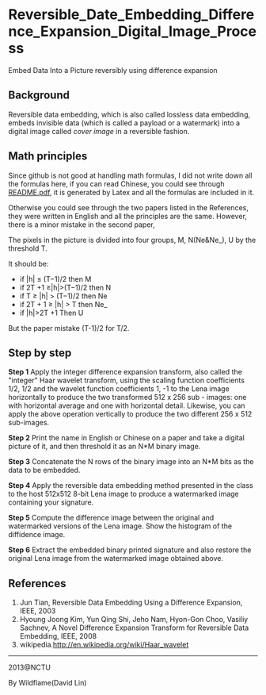 Reversible_Date_Embedding_Difference_Expansion_Digital_Image_Process
====================================================================

Embed Data Into a Picture reversibly using difference expansion

## Background

Reversible data embedding, which is also called lossless data embedding, embeds invisible data (which is called a payload or a watermark) into a digital image called *cover image* in a reversible fashion.

## Math principles

Since github is not good at handling math formulas, I did not write down all the formulas here, if you can read Chinese, you could see through <a href="README.pdf">README.pdf</a>, it is generated by Latex and all the formulas are included in it.

Otherwise you could see through the two papers listed in the References, they were written in English and all the principles are the same. However, there is a minor mistake in the second paper, 
          
The pixels in the picture is divided into four groups, M, N(Ne&Ne_), U by the threshold T.

It should be:

-   if |h| ≤ (T−1)/2 then M
-   if 2T +1 ≥|h|>(T−1)/2 then N
  -   if T ≥ |h| > (T−1)/2 then Ne
  -   if 2T + 1 ≥ |h| > T then Ne_ 
-   if |h|>2T +1 Then U

But the paper mistake (T-1)/2 for T/2.

## Step by step

**Step 1** Apply the integer difference expansion transform, also called the "integer" Haar wavelet transform, using the scaling function coefficients 1/2, 1/2 and the wavelet function coefficients 1, -1 to the Lena image horizontally to produce the two transformed 512 x 256 sub - images: one with horizontal average and one with horizontal detail. Likewise, you can apply the above operation vertically to produce the
two different 256 x 512 sub-images.

**Step 2** Print the name in English or Chinese on a paper and take a digital
picture of it, and then threshold it as an N*M binary image.

**Step 3** Concatenate the N rows of the binary image into an N*M bits as the
data to be embedded.

**Step 4** Apply the reversible data embedding method presented in the class
to the host 512x512 8-bit Lena image to produce a watermarked image
containing your signature.

**Step 5** Compute the difference image between the original and watermarked
versions of the Lena image. Show the histogram of the diffidence image. 

**Step 6** Extract the embedded binary printed signature and also restore the
original Lena image from the watermarked image obtained above.

## References

1. Jun Tian, Reversible Data Embedding Using a Difference Expansion, IEEE, 2003
3. Hyoung Joong Kim, Yun Qing Shi, Jeho Nam, Hyon-Gon Choo, Vasiliy Sachnev, A Novel Difference Expansion Transform for Reversible Data Embedding, IEEE, 2008
2. wikipedia.http://en.wikipedia.org/wiki/Haar_wavelet

---------------------------
2013@NCTU

By Wildflame(David Lin)

